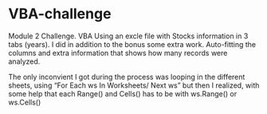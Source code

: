 # VBA-challenge
Module 2 Challenge. VBA Using an excle file with Stocks information in 3 tabs (years).
I did in addition to the bonus some extra work. Auto-fitting the columns and extra information that shows how many records were analyzed.

The only inconvient I got during the process was looping in the different sheets, using “For Each ws In Worksheets/ Next ws” but then I realized, with some help that each Range() and Cells() has to be with ws.Range() or ws.Cells()
